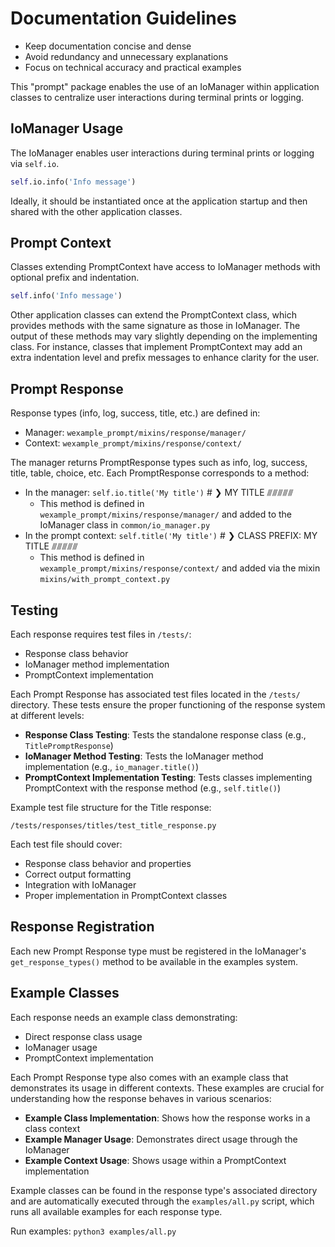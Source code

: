 # Documentation Guidelines
- Keep documentation concise and dense
- Avoid redundancy and unnecessary explanations
- Focus on technical accuracy and practical examples

This "prompt" package enables the use of an IoManager within application classes to centralize user interactions during terminal prints or logging.

## IoManager Usage
The IoManager enables user interactions during terminal prints or logging via `self.io`.
```python
self.io.info('Info message')
```

Ideally, it should be instantiated once at the application startup and then shared with the other application classes.

## Prompt Context
Classes extending PromptContext have access to IoManager methods with optional prefix and indentation.
```python
self.info('Info message')
```

Other application classes can extend the PromptContext class, which provides methods with the same signature as those in IoManager. The output of these methods may vary slightly depending on the implementing class. For instance, classes that implement PromptContext may add an extra indentation level and prefix messages to enhance clarity for the user.

## Prompt Response
Response types (info, log, success, title, etc.) are defined in:
- Manager: `wexample_prompt/mixins/response/manager/`
- Context: `wexample_prompt/mixins/response/context/`

The manager returns PromptResponse types such as info, log, success, title, table, choice, etc. Each PromptResponse corresponds to a method:
  - In the manager: `self.io.title('My title')`        # ❯ MY TITLE ⫻⫻⫻⫻⫻  
    - This method is defined in `wexample_prompt/mixins/response/manager/` and added to the IoManager class in `common/io_manager.py`
  - In the prompt context: `self.title('My title')`    # ❯ CLASS PREFIX: MY TITLE ⫻⫻⫻⫻⫻  
    - This method is defined in `wexample_prompt/mixins/response/context/` and added via the mixin `mixins/with_prompt_context.py`

## Testing
Each response requires test files in `/tests/`:
- Response class behavior
- IoManager method implementation
- PromptContext implementation

Each Prompt Response has associated test files located in the `/tests/` directory. These tests ensure the proper functioning of the response system at different levels:

- **Response Class Testing**: Tests the standalone response class (e.g., `TitlePromptResponse`)
- **IoManager Method Testing**: Tests the IoManager method implementation (e.g., `io_manager.title()`)
- **PromptContext Implementation Testing**: Tests classes implementing PromptContext with the response method (e.g., `self.title()`)

Example test file structure for the Title response:
```
/tests/responses/titles/test_title_response.py
```

Each test file should cover:
- Response class behavior and properties
- Correct output formatting
- Integration with IoManager
- Proper implementation in PromptContext classes

## Response Registration
Each new Prompt Response type must be registered in the IoManager's `get_response_types()` method to be available in the examples system.

## Example Classes
Each response needs an example class demonstrating:
- Direct response class usage
- IoManager usage
- PromptContext implementation

Each Prompt Response type also comes with an example class that demonstrates its usage in different contexts. These examples are crucial for understanding how the response behaves in various scenarios:

- **Example Class Implementation**: Shows how the response works in a class context
- **Example Manager Usage**: Demonstrates direct usage through the IoManager
- **Example Context Usage**: Shows usage within a PromptContext implementation

Example classes can be found in the response type's associated directory and are automatically executed through the `examples/all.py` script, which runs all available examples for each response type.

Run examples: `python3 examples/all.py`
